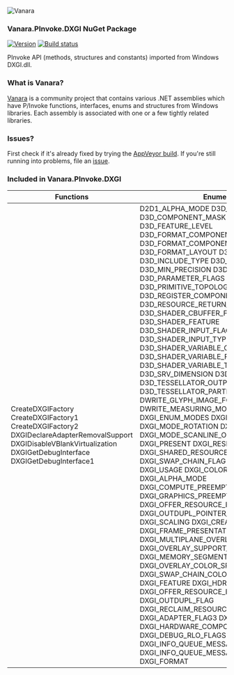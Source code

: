 ﻿![Vanara](https://raw.githubusercontent.com/dahall/Vanara/master/docs/icons/VanaraHeading.png)
### **Vanara.PInvoke.DXGI NuGet Package**
[![Version](https://img.shields.io/nuget/v/Vanara.PInvoke.DXGI?label=NuGet&style=flat-square)](https://github.com/dahall/Vanara/releases)
[![Build status](https://img.shields.io/appveyor/build/dahall/vanara?label=AppVeyor%20build&style=flat-square)](https://ci.appveyor.com/project/dahall/vanara)

PInvoke API (methods, structures and constants) imported from Windows DXGI.dll.

### **What is Vanara?**

[Vanara](https://github.com/dahall/Vanara) is a community project that contains various .NET assemblies which have P/Invoke functions, interfaces, enums and structures from Windows libraries. Each assembly is associated with one or a few tightly related libraries.

### **Issues?**

First check if it's already fixed by trying the [AppVeyor build](https://ci.appveyor.com/nuget/vanara-prerelease).
If you're still running into problems, file an [issue](https://github.com/dahall/Vanara/issues).

### **Included in Vanara.PInvoke.DXGI**

Functions | Enumerations | Structures | Interfaces
--- | --- | --- | ---
CreateDXGIFactory CreateDXGIFactory1 CreateDXGIFactory2 DXGIDeclareAdapterRemovalSupport DXGIDisableVBlankVirtualization DXGIGetDebugInterface DXGIGetDebugInterface1                                                                  | D2D1_ALPHA_MODE D3D_CBUFFER_TYPE D3D_COMPONENT_MASK D3D_DRIVER_TYPE D3D_FEATURE_LEVEL D3D_FORMAT_COMPONENT_INTERPRETATION D3D_FORMAT_COMPONENT_NAME D3D_FORMAT_LAYOUT D3D_FORMAT_TYPE_LEVEL D3D_INCLUDE_TYPE D3D_INTERPOLATION_MODE D3D_MIN_PRECISION D3D_NAME D3D_PARAMETER_FLAGS D3D_PRIMITIVE D3D_PRIMITIVE_TOPOLOGY D3D_REGISTER_COMPONENT_TYPE D3D_RESOURCE_RETURN_TYPE D3D_SHADER_CBUFFER_FLAGS D3D_SHADER_FEATURE D3D_SHADER_INPUT_FLAGS D3D_SHADER_INPUT_TYPE D3D_SHADER_VARIABLE_CLASS D3D_SHADER_VARIABLE_FLAGS D3D_SHADER_VARIABLE_TYPE D3D_SRV_DIMENSION D3D_TESSELLATOR_DOMAIN D3D_TESSELLATOR_OUTPUT_PRIMITIVE D3D_TESSELLATOR_PARTITIONING DWRITE_GLYPH_IMAGE_FORMATS DWRITE_MEASURING_MODE DXGI_ADAPTER_FLAG DXGI_ENUM_MODES DXGI_MAP DXGI_MODE_ROTATION DXGI_MODE_SCALING DXGI_MODE_SCANLINE_ORDER DXGI_MWA DXGI_PRESENT DXGI_RESIDENCY DXGI_SHARED_RESOURCE_RW DXGI_STATUS DXGI_SWAP_CHAIN_FLAG DXGI_SWAP_EFFECT DXGI_USAGE DXGI_COLOR_SPACE_TYPE DXGI_ALPHA_MODE DXGI_COMPUTE_PREEMPTION_GRANULARITY DXGI_GRAPHICS_PREEMPTION_GRANULARITY DXGI_OFFER_RESOURCE_PRIORITY DXGI_OUTDUPL_POINTER_SHAPE_TYPE DXGI_SCALING DXGI_CREATE_FACTORY DXGI_FRAME_PRESENTATION_MODE DXGI_MULTIPLANE_OVERLAY_YCbCr_FLAGS DXGI_OVERLAY_SUPPORT_FLAG DXGI_MEMORY_SEGMENT_GROUP DXGI_OVERLAY_COLOR_SPACE_SUPPORT_FLAG DXGI_SWAP_CHAIN_COLOR_SPACE_SUPPORT_FLAG DXGI_FEATURE DXGI_HDR_METADATA_TYPE DXGI_OFFER_RESOURCE_FLAGS DXGI_OUTDUPL_FLAG DXGI_RECLAIM_RESOURCE_RESULTS DXGI_ADAPTER_FLAG3 DXGI_GPU_PREFERENCE DXGI_HARDWARE_COMPOSITION_SUPPORT_FLAGS DXGI_DEBUG_RLO_FLAGS DXGI_INFO_QUEUE_MESSAGE_CATEGORY DXGI_INFO_QUEUE_MESSAGE_SEVERITY DXGI_FORMAT  | D2D_MATRIX_3X2_F D2D_MATRIX_4X3_F D2D_MATRIX_4X4_F D2D_MATRIX_5X4_F D2D_POINT_2F PD2D_POINT_2F D2D_POINT_2U D2D_RECT_F D2D_RECT_U PD2D_RECT_F D2D_SIZE_F D2D_SIZE_U D2D_VECTOR_2F D2D_VECTOR_3F D2D_VECTOR_4F D2D1_PIXEL_FORMAT D3D10_BOX D3D_SHADER_MACRO D3DCOLORVALUE DXGI_ADAPTER_DESC DXGI_ADAPTER_DESC1 DXGI_FRAME_STATISTICS DXGI_GAMMA_CONTROL DXGI_GAMMA_CONTROL_CAPABILITIES DXGI_MAPPED_RECT DXGI_MODE_DESC DXGI_OUTPUT_DESC DXGI_RATIONAL DXGI_RGB DXGI_SAMPLE_DESC DXGI_SHARED_RESOURCE DXGI_SURFACE_DESC DXGI_SWAP_CHAIN_DESC DXGI_DEBUG_ID DXGI_DISPLAY_COLOR_SPACE DXGI_JPEG_AC_HUFFMAN_TABLE DXGI_JPEG_DC_HUFFMAN_TABLE DXGI_JPEG_QUANTIZATION_TABLE DXGI_RGBA DXGI_ADAPTER_DESC2 DXGI_MODE_DESC1 DXGI_OUTDUPL_DESC DXGI_OUTDUPL_FRAME_INFO DXGI_OUTDUPL_MOVE_RECT DXGI_OUTDUPL_POINTER_POSITION DXGI_OUTDUPL_POINTER_SHAPE_INFO DXGI_PRESENT_PARAMETERS DXGI_SWAP_CHAIN_DESC1 DXGI_SWAP_CHAIN_FULLSCREEN_DESC DXGI_DECODE_SWAP_CHAIN_DESC DXGI_FRAME_STATISTICS_MEDIA DXGI_QUERY_VIDEO_MEMORY_INFO DXGI_HDR_METADATA_HDR10 DXGI_ADAPTER_DESC3 DXGI_OUTPUT_DESC1 DXGI_INFO_QUEUE_FILTER DXGI_INFO_QUEUE_FILTER_DESC DXGI_INFO_QUEUE_MESSAGE <primaryCoordinates>e__FixedBuffer <whitePoints>e__FixedBuffer <BluePrimary>e__FixedBuffer <GreenPrimary>e__FixedBuffer <RedPrimary>e__FixedBuffer <WhitePoint>e__FixedBuffer <BluePrimary>e__FixedBuffer <GreenPrimary>e__FixedBuffer <RedPrimary>e__FixedBuffer <WhitePoint>e__FixedBuffer     | ID3DBlob ID3DDestructionNotifier IDXGIAdapter IDXGIAdapter1 IDXGIDevice IDXGIDevice1 IDXGIDeviceSubObject IDXGIFactory IDXGIFactory1 IDXGIObject IDXGIOutput IDXGIResource IDXGISurface IDXGISurface1 IDXGISwapChain IDXGIAdapter2 IDXGIDevice2 IDXGIDisplayControl IDXGIFactory2 IDXGIOutput1 IDXGIOutputDuplication IDXGIResource1 IDXGISurface2 IDXGISwapChain1 IDXGIDecodeSwapChain IDXGIDevice3 IDXGIFactory3 IDXGIFactoryMedia IDXGIOutput2 IDXGIOutput3 IDXGISwapChain2 IDXGISwapChainMedia IDXGIAdapter3 IDXGIFactory4 IDXGIOutput4 IDXGISwapChain3 IDXGIDevice4 IDXGIFactory5 IDXGIOutput5 IDXGISwapChain4 IDXGIAdapter4 IDXGIFactory6 IDXGIFactory7 IDXGIOutput6 IDXGIDebug IDXGIDebug1 IDXGIInfoQueue                         
